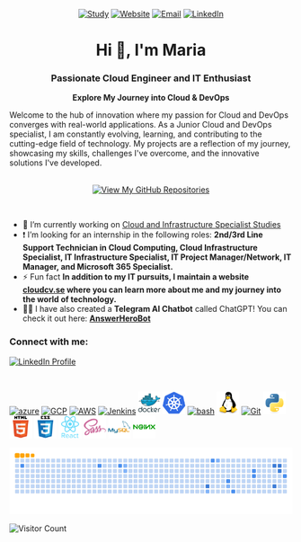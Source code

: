 <p align="center">
  <a href="https://ecutbildning.se/utbildningar/cloud-och-infrastrukturspecialist/"><img src="https://img.shields.io/badge/Study-Cloud%20and%20Infrastructure%20-blue?style=for-the-badge&logo=appveyor" alt="Study"></a>
  <a href="https://cloudcv.se/"><img src="https://img.shields.io/badge/Website-vulcu.se-green?style=for-the-badge&logo=firefox-browser" alt="Website"></a>
  <a href="mailto:mashavulcu@gmail.com"><img src="https://img.shields.io/badge/Email-mashavulcu%40gmail.com-red?style=for-the-badge&logo=gmail" alt="Email"></a>
  <a href="https://linkedin.com/in/mariavulcu"><img src="https://img.shields.io/badge/LinkedIn-Maria%20V.-blue?style=for-the-badge&logo=linkedin" alt="LinkedIn"></a>
</p>

<h1 align="center">Hi 👋, I'm Maria</h1>
<h3 align="center">Passionate Cloud Engineer and IT Enthusiast</h3>
<p align="center">
  <strong>Explore My Journey into Cloud & DevOps</strong>
</p>

Welcome to the hub of innovation where my passion for Cloud and DevOps converges with real-world applications. As a Junior Cloud and DevOps specialist, I am constantly evolving, learning, and contributing to the cutting-edge field of technology. My projects are a reflection of my journey, showcasing my skills, challenges I've overcome, and the innovative solutions I've developed.
<br/><br/>

<p align="center">
  <a href="https://github.com/mvulcu?tab=repositories">
    <img src="https://img.shields.io/badge/🚀 Explore%20My%20Projects 🚀-blue?style=plastic" alt="View My GitHub Repositories" width="60%" />
  </a>
</p>

<br/>

- 🔭 I’m currently working on [Cloud and Infrastructure Specialist Studies](https://ecutbildning.se/utbildningar/cloud-och-infrastrukturspecialist/)
- ❗ I’m looking for an internship in the following roles: **2nd/3rd Line Support Technician in Cloud Computing, Cloud Infrastructure Specialist, IT Infrastructure Specialist, IT Project Manager/Network, IT Manager, and Microsoft 365 Specialist.**
- ⚡ Fun fact **In addition to my IT pursuits, I maintain a website [cloudcv.se](https://cloudcv.se/) where you can learn more about me and my journey into the world of technology.**
- 🤖🧠 I have also created a **Telegram AI Chatbot** called ChatGPT! You can check it out here: **[AnswerHeroBot](https://t.me/AnswerHeroBot)**


<h3 align="left">Connect with me:</h3>

  <a href="https://linkedin.com/in/mariavulcu" target="_blank">
    <img src="https://raw.githubusercontent.com/rahuldkjain/github-profile-readme-generator/master/src/images/icons/Social/linked-in-alt.svg" alt="LinkedIn Profile" height="30" width="40" />
  </a>
</p>



&nbsp;
&nbsp;
&nbsp;

[<img src="https://www.vectorlogo.zone/logos/microsoft_azure/microsoft_azure-icon.svg" alt="azure" width="40"/>](https://azure.microsoft.com/en-in/) <!-- Microsoft Azure -->
[<img src="https://www.vectorlogo.zone/logos/google_cloud/google_cloud-icon.svg" alt="GCP" width="40"/>](https://cloud.google.com/) <!-- Google Cloud Platform -->
[<img src="https://cdn.jsdelivr.net/gh/devicons/devicon/icons/amazonwebservices/amazonwebservices-original-wordmark.svg" alt="AWS" width="40"/>](https://aws.amazon.com/) <!-- Amazon Web Services -->
[<img src="https://jenkins.io/images/logos/jenkins/jenkins.png" alt="Jenkins" width="30"/>](https://jenkins.io/) <!-- Jenkins -->
[<img src="https://raw.githubusercontent.com/devicons/devicon/master/icons/docker/docker-original-wordmark.svg" alt="Docker" width="40"/>](https://www.docker.com/) <!-- Docker -->
[<img src="https://raw.githubusercontent.com/devicons/devicon/master/icons/kubernetes/kubernetes-plain.svg" alt="Kubernetes" width="40"/>](https://kubernetes.io/) <!-- Kubernetes -->
[<img src="https://www.vectorlogo.zone/logos/gnu_bash/gnu_bash-icon.svg" alt="bash" width="40"/>](https://www.gnu.org/software/bash/) <!-- Bash -->
[<img src="https://raw.githubusercontent.com/devicons/devicon/master/icons/linux/linux-original.svg" alt="linux" width="40"/>](https://www.linux.org/) <!-- Linux -->
[<img src="https://www.vectorlogo.zone/logos/git-scm/git-scm-icon.svg" alt="Git" width="40"/>](https://git-scm.com/) <!-- Git -->
[<img src="https://raw.githubusercontent.com/devicons/devicon/master/icons/python/python-original.svg" alt="python" width="40"/>](https://www.python.org) <!-- Python -->
[<img src="https://raw.githubusercontent.com/devicons/devicon/master/icons/html5/html5-original-wordmark.svg" alt="html5" width="40"/>](https://www.w3.org/html/) <!-- HTML5 -->
[<img src="https://raw.githubusercontent.com/devicons/devicon/master/icons/css3/css3-original-wordmark.svg" alt="css3" width="40"/>](https://www.w3schools.com/css/) <!-- CSS3 -->
[<img src="https://raw.githubusercontent.com/devicons/devicon/master/icons/react/react-original-wordmark.svg" alt="react" width="40"/>](https://reactjs.org/) <!-- React -->
[<img src="https://raw.githubusercontent.com/devicons/devicon/master/icons/sass/sass-original.svg" alt="sass" width="40"/>](https://sass-lang.com) <!-- Sass -->
[<img src="https://raw.githubusercontent.com/devicons/devicon/master/icons/mysql/mysql-original-wordmark.svg" alt="mysql" width="40"/>](https://www.mysql.com/) <!-- MySQL -->
[<img src="https://raw.githubusercontent.com/devicons/devicon/master/icons/nginx/nginx-original.svg" alt="nginx" width="40"/>](https://www.nginx.com) <!-- NGINX -->





![snake gif](https://github.com/mvulcu/mvulcu/blob/output/github-contribution-grid-snake.gif)

<p align="left">
  <img src="https://profile-counter.glitch.me/mashavulcu/count.svg" alt="Visitor Count" width="100">
</p>

